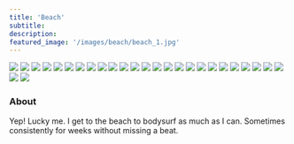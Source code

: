 ```yaml
---
title: 'Beach'
subtitle:
description:
featured_image: '/images/beach/beach_1.jpg'
---
```


<div class="gallery" data-columns="1">
	<img class="lazyOwl" src="../images/beach/beach_1.jpg">
  <img class="lazyOwl" src="../images/beach/beach_2.jpg">
  <img class="lazyOwl" src="../images/beach/beach_3.jpg">
  <img class="lazyOwl" src="../images/beach/beach_4.jpg">
  <img class="lazyOwl" src="../images/beach/beach_5.jpg">
  <img class="lazyOwl" src="../images/beach/beach_6.jpg">
  <img class="lazyOwl" src="../images/beach/beach_7.jpg">
  <img class="lazyOwl" src="../images/beach/beach_8.jpg">
  <img class="lazyOwl" src="../images/beach/beach_9.jpg">
  <img class="lazyOwl" src="../images/beach/beach_10.jpg">
  <img class="lazyOwl" src="../images/beach/beach_11.jpg">
  <img class="lazyOwl" src="../images/beach/beach_12.jpg">
  <img class="lazyOwl" src="../images/beach/beach_13.jpg">
  <img class="lazyOwl" src="../images/beach/beach_14.jpg">
  <img class="lazyOwl" src="../images/beach/beach_15.jpg">
  <img class="lazyOwl" src="../images/beach/beach_16.jpg">
  <img class="lazyOwl" src="../images/beach/beach_17.jpg">
  <img class="lazyOwl" src="../images/beach/beach_18.jpg">
	<img class="lazyOwl" src="../images/beach/beach_19.jpg">
	<img class="lazyOwl" src="../images/beach/beach_20.jpg">
	<img class="lazyOwl" src="../images/beach/beach_21.jpg">
	<img class="lazyOwl" src="../images/beach/beach_22.jpg">
	<img class="lazyOwl" src="../images/beach/beach_23.jpg">
	<img class="lazyOwl" src="../images/beach/beach_24.jpg">
	<img class="lazyOwl" src="../images/beach/beach_25.jpg">
	<img class="lazyOwl" src="../images/beach/beach_26.jpg">
	<img class="lazyOwl" src="../images/beach/beach_27.jpg">
</div>

### About

Yep! Lucky me. I get to the beach to bodysurf as much as I can. Sometimes consistently for weeks without missing a beat.
